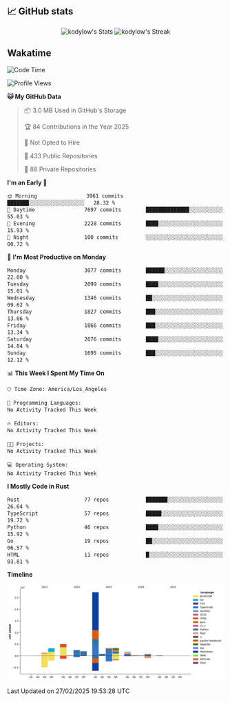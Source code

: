 ## 📈 GitHub stats
<!--START_SECTION:github-->
<div class="badges-githubstats">
  <p align="center">
    <img src="https://github-readme-stats.vercel.app/api?username=kodylow&theme=tokyonight&show_icons=true&hide_border=true&count_private=true" alt="kodylow's Stats" height="165">
    <img src="https://github-readme-streak-stats.herokuapp.com/?user=kodylow&theme=tokyonight&hide_border=true" alt="kodylow's Streak" height="165">
  </p>
</div>
<!--END_SECTION:github-->

## Wakatime 
<!--START_SECTION:waka-->
![Code Time](http://img.shields.io/badge/Code%20Time-1%2C294%20hrs%2031%20mins-blue)

![Profile Views](http://img.shields.io/badge/Profile%20Views-2-blue)

**🐱 My GitHub Data** 

> 📦 3.0 MB Used in GitHub's Storage 
 > 
> 🏆 84 Contributions in the Year 2025
 > 
> 🚫 Not Opted to Hire
 > 
> 📜 433 Public Repositories 
 > 
> 🔑 88 Private Repositories 
 > 
**I'm an Early 🐤** 

```text
🌞 Morning                3961 commits        ███████░░░░░░░░░░░░░░░░░░   28.32 % 
🌆 Daytime                7697 commits        ██████████████░░░░░░░░░░░   55.03 % 
🌃 Evening                2228 commits        ████░░░░░░░░░░░░░░░░░░░░░   15.93 % 
🌙 Night                  100 commits         ░░░░░░░░░░░░░░░░░░░░░░░░░   00.72 % 
```
📅 **I'm Most Productive on Monday** 

```text
Monday                   3077 commits        ██████░░░░░░░░░░░░░░░░░░░   22.00 % 
Tuesday                  2099 commits        ████░░░░░░░░░░░░░░░░░░░░░   15.01 % 
Wednesday                1346 commits        ██░░░░░░░░░░░░░░░░░░░░░░░   09.62 % 
Thursday                 1827 commits        ███░░░░░░░░░░░░░░░░░░░░░░   13.06 % 
Friday                   1866 commits        ███░░░░░░░░░░░░░░░░░░░░░░   13.34 % 
Saturday                 2076 commits        ████░░░░░░░░░░░░░░░░░░░░░   14.84 % 
Sunday                   1695 commits        ███░░░░░░░░░░░░░░░░░░░░░░   12.12 % 
```


📊 **This Week I Spent My Time On** 

```text
🕑︎ Time Zone: America/Los_Angeles

💬 Programming Languages: 
No Activity Tracked This Week

🔥 Editors: 
No Activity Tracked This Week

🐱‍💻 Projects: 
No Activity Tracked This Week

💻 Operating System: 
No Activity Tracked This Week
```

**I Mostly Code in Rust** 

```text
Rust                     77 repos            ███████░░░░░░░░░░░░░░░░░░   26.64 % 
TypeScript               57 repos            █████░░░░░░░░░░░░░░░░░░░░   19.72 % 
Python                   46 repos            ████░░░░░░░░░░░░░░░░░░░░░   15.92 % 
Go                       19 repos            ██░░░░░░░░░░░░░░░░░░░░░░░   06.57 % 
HTML                     11 repos            █░░░░░░░░░░░░░░░░░░░░░░░░   03.81 % 
```



**Timeline**

![Lines of Code chart](https://raw.githubusercontent.com/Kodylow/Kodylow/master/assets/bar_graph.png)


 Last Updated on 27/02/2025 19:53:28 UTC
<!--END_SECTION:waka-->
